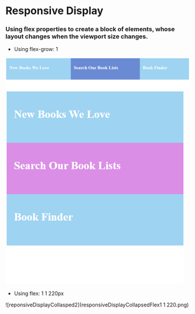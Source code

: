 # Responsive Display

### Using flex properties to create a block of elements, whose layout changes when the viewport size changes.

* Using flex-grow: 1

![reponsiveDisplay](responsiveDisplay.png)
![reponsiveDisplayCollapsed](responsiveDisplayCollapsedFlexGrow1.png)

* Using flex: 1 1 220px

![reponsiveDisplayCollasped2](responsiveDisplayCollapsedFlex1 1 220.png)
